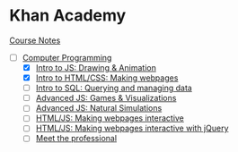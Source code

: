 # Khan Academy

[Course Notes](https://github.com/genesisgabiola/khanacademy)

- [ ] [Computer Programming](https://www.khanacademy.org/computing/computer-programming)
  - [x] [Intro to JS: Drawing & Animation](https://www.khanacademy.org/computing/computer-programming/programming)
  - [x] [Intro to HTML/CSS: Making webpages](https://www.khanacademy.org/computing/computer-programming/html-css)
  - [ ] [Intro to SQL: Querying and managing data](https://www.khanacademy.org/computing/computer-programming/sql)
  - [ ] [Advanced JS: Games & Visualizations](https://www.khanacademy.org/computing/computer-programming/programming-games-visualizations)
  - [ ] [Advanced JS: Natural Simulations](https://www.khanacademy.org/computing/computer-programming/programming-natural-simulations)
  - [ ] [HTML/JS: Making webpages interactive](https://www.khanacademy.org/computing/computer-programming/html-css-js)
  - [ ] [HTML/JS: Making webpages interactive with jQuery](https://www.khanacademy.org/computing/computer-programming/html-js-jquery)
  - [ ] [Meet the professional](https://www.khanacademy.org/computing/computer-programming/meet-the-computing-professional)